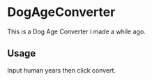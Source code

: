 # DogAgeConverter

This is a Dog Age Converter i made a while ago.

Usage
------
Input human years then click convert.
